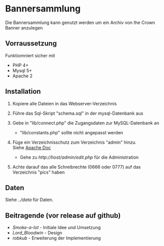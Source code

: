 # Bannersammlung

Die Bannersammlung kann genutzt werden um ein Archiv von the Crown Banner anzulegen

## Vorraussetzung

Funktiomniert sicher mit

* PHP 4+
* Mysql 5+
* Apache 2

## Installation

1. Kopiere alle Dateien in das Webserver-Verzeichnis
2. Führe das Sql-Skript "schema.sql" in der mysql-Datenbank aus
3. Gebe in "lib/connect.php" die Zugangsdaten zur MySQL-Datenbank an
   * "lib/constants.php" sollte nicht angepasst werden
4. Füge ein Verzeichnisschutz zum Verzeichnis "admin" hinzu.  
   Siehe [Apache Doc](http://httpd.apache.org/docs/2.2/howto/auth.html)
   
   * Gehe zu *http://host/admin/edit.php* für die Administration

5. Achte darauf das alle Schreibrechte (0666 oder 0777) auf das Verzeichnis "pics" haben

## Daten

Siehe *../data* für Daten.

## Beitragende (vor release auf github)

* *Smoke-a-lot* - Initiale Idee und Umsetzung
* *Lord_Bloodwin* - Design
* *robkub* - Erweiterung der Implementierung
